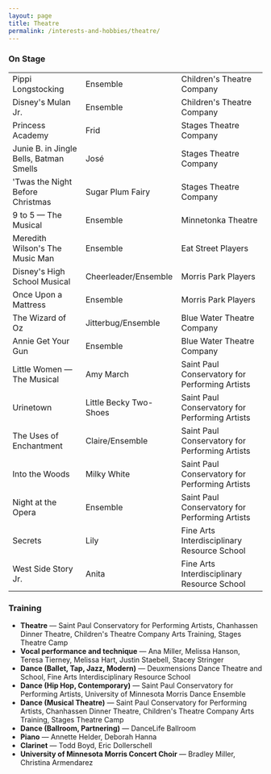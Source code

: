 ```yaml
---
layout: page
title: Theatre
permalink: /interests-and-hobbies/theatre/
---
```


### On Stage

<div class="table-responsive">
  <table class="table table-hover">
    <tbody>
      <tr>
        <td class="italic">Pippi Longstocking</td>
        <td>Ensemble</td>
        <td>Children's Theatre Company</td>
      </tr>
      <tr>
        <td class="italic">Disney's Mulan Jr.</td>
        <td>Ensemble</td>
        <td>Children's Theatre Company</td>
        </tr>
      <tr>
        <td class="italic">Princess Academy</td>
        <td>Frid</td>
        <td>Stages Theatre Company</td>
      </tr>
      <tr>
        <td class="italic">Junie B. in Jingle Bells, Batman Smells</td>
        <td>José</td>
        <td>Stages Theatre Company</td>
      </tr>
      <tr>
        <td class="italic">'Twas the Night Before Christmas</td>
        <td>Sugar Plum Fairy</td>
        <td>Stages Theatre Company</td>
      </tr>
      <tr>
        <td class="italic">9 to 5 — The Musical</td>
        <td>Ensemble</td>
        <td>Minnetonka Theatre</td>
      </tr>
      <tr>
        <td class="italic">Meredith Wilson's The Music Man</td>
        <td>Ensemble</td>
        <td>Eat Street Players</td>
      </tr>
      <tr>
        <td class="italic">Disney's High School Musical</td>
        <td>Cheerleader/Ensemble</td>
        <td>Morris Park Players</td>
      </tr>
      <tr>
        <td class="italic">Once Upon a Mattress</td>
        <td>Ensemble</td>
        <td>Morris Park Players</td>
      </tr>
      <tr>
        <td class="italic">The Wizard of Oz</td>
        <td>Jitterbug/Ensemble</td>
        <td>Blue Water Theatre Company</td>
      </tr>
      <tr>
        <td class="italic">Annie Get Your Gun</td>
        <td>Ensemble</td>
        <td>Blue Water Theatre Company</td>
      </tr>
      <tr>
        <td class="italic">Little Women — The Musical</td>
        <td>Amy March</td>
        <td>Saint Paul Conservatory for Performing Artists</td>
      </tr>
      <tr>
        <td class="italic">Urinetown</td>
        <td>Little Becky Two-Shoes</td>
        <td>Saint Paul Conservatory for Performing Artists</td>
      </tr>
      <tr>
        <td class="italic">The Uses of Enchantment</td>
        <td>Claire/Ensemble</td>
        <td>Saint Paul Conservatory for Performing Artists</td>
      </tr>
      <tr>
        <td class="italic">Into the Woods</td>
        <td>Milky White</td>
        <td>Saint Paul Conservatory for Performing Artists</td>
      </tr>
      <tr>
        <td class="italic">Night at the Opera</td>
        <td>Ensemble</td>
        <td>Saint Paul Conservatory for Performing Artists</td>
      </tr>
      <tr>
        <td class="italic">Secrets</td>
        <td>Lily</td>
        <td>Fine Arts Interdisciplinary Resource School</td>
      </tr>
      <tr>
        <td class="italic">West Side Story Jr.</td>
        <td>Anita</td>
        <td>Fine Arts Interdisciplinary Resource School</td>
      </tr>
    </tbody>
  </table>
</div>

### Training

* **Theatre** — Saint Paul Conservatory for Performing Artists, Chanhassen Dinner Theatre, Children's Theatre Company Arts Training, Stages Theatre Camp
* **Vocal performance and technique** — Ana Miller, Melissa Hanson, Teresa Tierney, Melissa Hart, Justin Staebell, Stacey Stringer
* **Dance (Ballet, Tap, Jazz, Modern)** — Deuxmensions Dance Theatre and School, Fine Arts Interdisciplinary Resource School
* **Dance (Hip Hop, Contemporary)** — Saint Paul Conservatory for Performing Artists, University of Minnesota Morris Dance Ensemble
* **Dance (Musical Theatre)** — Saint Paul Conservatory for Performing Artists, Chanhassen Dinner Theatre, Children's Theatre Company Arts Training, Stages Theatre Camp
* **Dance (Ballroom, Partnering)** — DanceLife Ballroom
* **Piano** — Annette Helder, Deborah Hanna
* **Clarinet** — Todd Boyd, Eric Dollerschell
* **University of Minnesota Morris Concert Choir** — Bradley Miller, Christina Armendarez

